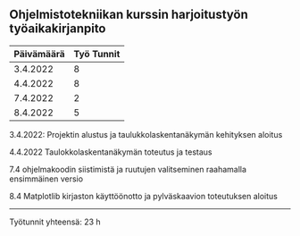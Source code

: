 ## Ohjelmistotekniikan kurssin harjoitustyön työaikakirjanpito  

| Päivämäärä    | Työ Tunnit    |
| ------------- | ------------- |
| 3.4.2022      |   8            |
| 4.4.2022      |   8            |
|7.4.2022       |   2            |
|8.4.2022       |   5            |   

3.4.2022:
Projektin alustus ja taulukkolaskentanäkymän kehityksen aloitus

4.4.2022
Taulokkolaskentanäkymän toteutus ja testaus

7.4
ohjelmakoodin siistimistä ja ruutujen valitseminen raahamalla ensimmäinen versio

8.4
Matplotlib kirjaston käyttöönotto ja pylväskaavion toteutuksen aloitus



------------------
Työtunnit yhteensä: 23 h